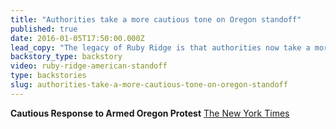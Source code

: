 ```yaml
---
title: "Authorities take a more cautious tone on Oregon standoff"
published: true
date: 2016-01-05T17:50:00.000Z
lead_copy: "The legacy of Ruby Ridge is that authorities now take a more cautious tone when dealing with standoffs like the one in Oregon "
backstory_type: backstory
video: ruby-ridge-american-standoff
type: backstories
slug: authorities-take-a-more-cautious-tone-on-oregon-standoff
---
```


**Cautious Response to Armed Oregon Protest**
[The New York Times](http://www.nytimes.com/2016/01/05/us/in-oregon-law-enforcement-faces-dilemma-in-confronting-armed-group.html)

